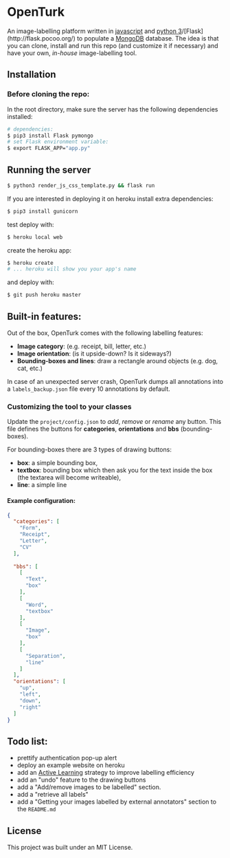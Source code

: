 # OpenTurk

An image-labelling platform written in [javascript](https://en.wikipedia.org/wiki/JavaScript) and [python 3](https://en.wikipedia.org/wiki/Python_(programming_language))/[Flask](http://flask.pocoo.org/) to populate a [MongoDB](https://www.mongodb.com/what-is-mongodb) database. The idea is that you can clone, install and run this repo (and customize it if necessary) and have your own, *in-house* image-labelling tool.


## Installation

### Before cloning the repo:

In the root directory, make sure the server has the following dependencies installed:


```bash
# dependencies:
$ pip3 install Flask pymongo 
# set Flask environment variable:
$ export FLASK_APP="app.py"
```


## Running the server

```bash
$ python3 render_js_css_template.py && flask run
```

If you are interested in deploying it on heroku install extra dependencies:

```bash
$ pip3 install gunicorn

```
test deploy with:
```bash
$ heroku local web
```
create the heroku app:
```bash
$ heroku create
# ... heroku will show you your app's name
```
and deploy with:
```bash
$ git push heroku master
```

## Built-in features:
Out of the box, OpenTurk comes with the following labelling features:

- **Image category**: (e.g. receipt, bill, letter, etc.)
- **Image orientation**: (is it upside-down? Is it sideways?)
- **Bounding-boxes and lines**: draw a rectangle around objects (e.g. dog, cat, etc.)

In case of an unexpected server crash, OpenTurk dumps all annotations into a `labels_backup.json` file every 10 annotations by default.

### Customizing the tool to your classes

Update the `project/config.json` to *add*, *remove* or *rename* any button. This file defines the buttons for **categories**, **orientations** and **bbs** (bounding-boxes).

For bounding-boxes there are 3 types of drawing buttons:
- **box**: a simple bounding box,
- **textbox**: bounding box which then ask you for the text inside the box (the textarea will become writeable),
- **line**: a simple line

#### Example configuration:

```json
{
  "categories": [
    "Form", 
    "Receipt", 
    "Letter",
    "CV"
  ],
  
  "bbs": [
    [
      "Text", 
      "box"
    ], 
    [
      "Word", 
      "textbox"
    ], 
    [
      "Image", 
      "box"
    ], 
    [
      "Separation", 
      "line"
    ]
  ], 
  "orientations": [
    "up", 
    "left", 
    "down", 
    "right"
  ]
}
```

## Todo list:

- prettify authentication pop-up alert
- deploy an example website on heroku
- add an [Active Learning](https://en.wikipedia.org/wiki/Active_learning_(machine_learning)) strategy to improve labelling efficiency
- add an "undo" feature to the drawing buttons
- add a "Add/remove images to be labelled" section.
- add a "retrieve all labels"
- add a "Getting your images labelled by external annotators" section to the `README.md`

## License

This project was built under an MIT License.